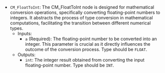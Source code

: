 - `CM_FloatToInt`: The CM_FloatToInt node is designed for mathematical conversion operations, specifically converting floating-point numbers to integers. It abstracts the process of type conversion in mathematical computations, facilitating the transition between different numerical types.
    - Inputs:
        - `a` (Required): The floating-point number to be converted into an integer. This parameter is crucial as it directly influences the outcome of the conversion process. Type should be `FLOAT`.
    - Outputs:
        - `int`: The integer result obtained from converting the input floating-point number. Type should be `INT`.
